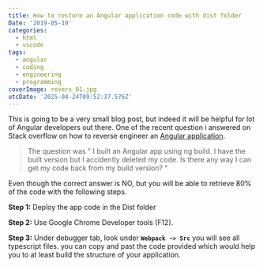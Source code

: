 ```yaml
---
title: How to restore an Angular application code with dist folder
Date: '2019-05-19'
categories:
  - html
  - vscode
tags:
  - angular
  - coding
  - engineering
  - programming
coverImage: revers_01.jpg
utcDate: '2025-04-24T09:52:37.576Z'
---
```


This is going to be a very small blog post, but indeed it will be helpful for lot of Angular developers out there. One of the recent question i answered on Stack overflow on how to reverse engineer an [Angular application](https://stackoverflow.com/questions/56197381/i-want-to-decompile-an-angular-7-built-app/56197497#56197497).

> The question was " I built an Angular app using ng build. I have the built version but I accidently deleted my code. Is there any way I can get my code back from my build version? "

Even though the correct answer is NO, but you will be able to retrieve 80% of the code with the following steps.

**Step 1:** Deploy the app code in the Dist folder

**Step 2:** Use Google Chrome Developer tools (F12).

**Step 3:** Under debugger tab, look under **`Webpack -> Src`** you will see all typescript files. you can copy and past the code provided which would help you to at least build the structure of your application.
